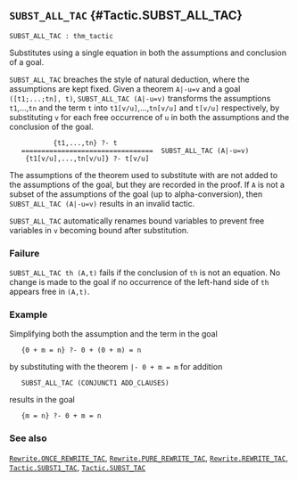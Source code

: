 ## `SUBST_ALL_TAC` {#Tactic.SUBST_ALL_TAC}


```
SUBST_ALL_TAC : thm_tactic
```



Substitutes using a single equation in both the assumptions and conclusion of a
goal.


`SUBST_ALL_TAC` breaches the style of natural deduction, where the assumptions
are kept fixed.  Given a theorem `A|-u=v` and a goal `([t1;...;tn], t)`,
`SUBST_ALL_TAC (A|-u=v)` transforms the assumptions `t1`,...,`tn` and the term
`t` into `t1[v/u]`,...,`tn[v/u]` and `t[v/u]` respectively, by substituting `v`
for each free occurrence of `u` in both the assumptions and the conclusion of
the goal.
    
               {t1,...,tn} ?- t
       =================================  SUBST_ALL_TAC (A|-u=v)
        {t1[v/u],...,tn[v/u]} ?- t[v/u]
    
The assumptions of the theorem used to substitute with are not added
to the assumptions of the goal, but they are recorded in the proof.  If `A` is
not a subset of the assumptions of the goal (up to alpha-conversion), then
`SUBST_ALL_TAC (A|-u=v)` results in an invalid tactic.

`SUBST_ALL_TAC` automatically renames bound variables to prevent
free variables in `v` becoming bound after substitution.

### Failure

`SUBST_ALL_TAC th (A,t)` fails if the conclusion of `th` is not an equation.
No change is made to the goal if no occurrence of the left-hand side of
`th` appears free in `(A,t)`.

### Example

Simplifying both the assumption and the term in the goal
    
       {0 + m = n} ?- 0 + (0 + m) = n
    
by substituting with the theorem `|- 0 + m = m` for addition
    
       SUBST_ALL_TAC (CONJUNCT1 ADD_CLAUSES)
    
results in the goal
    
       {m = n} ?- 0 + m = n
    



### See also

[`Rewrite.ONCE_REWRITE_TAC`](#Rewrite.ONCE_REWRITE_TAC), [`Rewrite.PURE_REWRITE_TAC`](#Rewrite.PURE_REWRITE_TAC), [`Rewrite.REWRITE_TAC`](#Rewrite.REWRITE_TAC), [`Tactic.SUBST1_TAC`](#Tactic.SUBST1_TAC), [`Tactic.SUBST_TAC`](#Tactic.SUBST_TAC)

